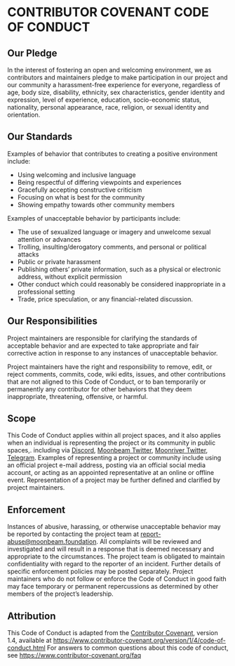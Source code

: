 # CONTRIBUTOR COVENANT CODE OF CONDUCT

## Our Pledge

In the interest of fostering an open and welcoming environment, we as contributors and maintainers pledge to make participation in our project and our community a harassment-free experience for everyone, regardless of age, body size, disability, ethnicity, sex characteristics, gender identity and expression, level of experience, education, socio-economic status, nationality, personal appearance, race, religion, or sexual identity and orientation.

## Our Standards

Examples of behavior that contributes to creating a positive environment include:

- Using welcoming and inclusive language
- Being respectful of differing viewpoints and experiences
- Gracefully accepting constructive criticism
- Focusing on what is best for the community
- Showing empathy towards other community members

Examples of unacceptable behavior by participants include:

- The use of sexualized language or imagery and unwelcome sexual attention or advances
- Trolling, insulting/derogatory comments, and personal or political attacks
- Public or private harassment
- Publishing others’ private information, such as a physical or electronic address, without explicit permission
- Other conduct which could reasonably be considered inappropriate in a professional setting
- Trade, price speculation, or any financial-related discussion.

## Our Responsibilities

Project maintainers are responsible for clarifying the standards of acceptable behavior and are expected to take appropriate and fair corrective action in response to any instances of unacceptable behavior.

Project maintainers have the right and responsibility to remove, edit, or reject comments, commits, code, wiki edits, issues, and other contributions that are not aligned to this Code of Conduct, or to ban temporarily or permanently any contributor for other behaviors that they deem inappropriate, threatening, offensive, or harmful.

## Scope

This Code of Conduct applies within all project spaces, and it also applies when an individual is representing the project or its community in public spaces,. including via [Discord](https://discord.gg/9RYqehSWRv?utm_campaign=Moonbeam%20Monthly%20Updates&utm_source=hs_email&utm_medium=email&_hsenc=p2ANqtz--sog-hlyHEhG9qnWRhR6C6O-rrGdAh0HM5UW5nGAtHbj6bkp1qSNTbuuoeUMKCiFJDCS9n), [Moonbeam Twitter](https://twitter.com/MoonbeamNetwork), [Moonriver Twitter](https://twitter.com/MoonriverNW), [Telegram](https://t.me/Moonbeam_Official?utm_campaign=Moonbeam%20Monthly%20Updates&utm_source=hs_email&utm_medium=email&_hsenc=p2ANqtz--sog-hlyHEhG9qnWRhR6C6O-rrGdAh0HM5UW5nGAtHbj6bkp1qSNTbuuoeUMKCiFJDCS9n). Examples of representing a project or community include using an official project e-mail address, posting via an official social media account, or acting as an appointed representative at an online or offline event. Representation of a project may be further defined and clarified by project maintainers.

## Enforcement

Instances of abusive, harassing, or otherwise unacceptable behavior may be reported by contacting the project team at report-abuse@moonbeam.foundation. All complaints will be reviewed and investigated and will result in a response that is deemed necessary and appropriate to the circumstances. The project team is obligated to maintain confidentiality with regard to the reporter of an incident. Further details of specific enforcement policies may be posted separately.
Project maintainers who do not follow or enforce the Code of Conduct in good faith may face temporary or permanent repercussions as determined by other members of the project’s leadership.

## Attribution
This Code of Conduct is adapted from the [Contributor Covenant](https://www.contributor-covenant.org/), version 1.4, available at https://www.contributor-covenant.org/version/1/4/code-of-conduct.html
For answers to common questions about this code of conduct, see https://www.contributor-covenant.org/faq
